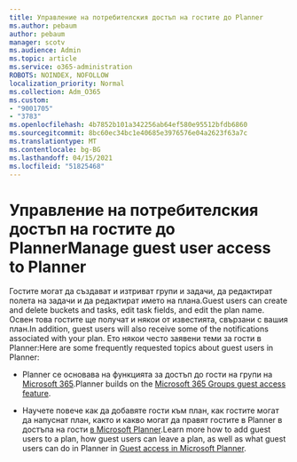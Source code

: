 ```yaml
---
title: Управление на потребителския достъп на гостите до Planner
ms.author: pebaum
author: pebaum
manager: scotv
ms.audience: Admin
ms.topic: article
ms.service: o365-administration
ROBOTS: NOINDEX, NOFOLLOW
localization_priority: Normal
ms.collection: Adm_O365
ms.custom:
- "9001705"
- "3783"
ms.openlocfilehash: 4b7852b101a342256ab64ef580e95512bfdb6860
ms.sourcegitcommit: 8bc60ec34bc1e40685e3976576e04a2623f63a7c
ms.translationtype: MT
ms.contentlocale: bg-BG
ms.lasthandoff: 04/15/2021
ms.locfileid: "51825468"
---
```

# <a name="manage-guest-user-access-to-planner"></a><span data-ttu-id="e9e83-102">Управление на потребителския достъп на гостите до Planner</span><span class="sxs-lookup"><span data-stu-id="e9e83-102">Manage guest user access to Planner</span></span>

<span data-ttu-id="e9e83-103">Гостите могат да създават и изтриват групи и задачи, да редактират полета на задачи и да редактират името на плана.</span><span class="sxs-lookup"><span data-stu-id="e9e83-103">Guest users can create and delete buckets and tasks, edit task fields, and edit the plan name.</span></span> <span data-ttu-id="e9e83-104">Освен това гостите ще получат и някои от известията, свързани с вашия план.</span><span class="sxs-lookup"><span data-stu-id="e9e83-104">In addition, guest users will also receive some of the notifications associated with your plan.</span></span> <span data-ttu-id="e9e83-105">Ето някои често заявени теми за гости в Planner:</span><span class="sxs-lookup"><span data-stu-id="e9e83-105">Here are some frequently requested topics about guest users in Planner:</span></span>

- <span data-ttu-id="e9e83-106">Planner се основава на функцията за достъп до гости на групи на [Microsoft 365](https://support.office.com/article/Adding-guests-to-Office-365-Groups-bfc7a840-868f-4fd6-a390-f347bf51aff6).</span><span class="sxs-lookup"><span data-stu-id="e9e83-106">Planner builds on the [Microsoft 365 Groups guest access feature](https://support.office.com/article/Adding-guests-to-Office-365-Groups-bfc7a840-868f-4fd6-a390-f347bf51aff6).</span></span> 

- <span data-ttu-id="e9e83-107">Научете повече как да добавяте гости към план, как гостите могат да напуснат план, както и какво могат да правят гостите в Planner в достъпа на гости [в Microsoft Planner](https://support.office.com/article/Guest-access-in-Microsoft-Planner-cc5d7f96-dced-4da4-ab62-08c72d9759c6).</span><span class="sxs-lookup"><span data-stu-id="e9e83-107">Learn more how to add guest users to a plan, how guest users can leave a plan, as well as what guest users can do in Planner in [Guest access in Microsoft Planner](https://support.office.com/article/Guest-access-in-Microsoft-Planner-cc5d7f96-dced-4da4-ab62-08c72d9759c6).</span></span>
